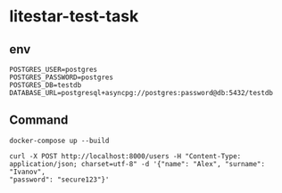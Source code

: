 # litestar-test-task

## env
```
POSTGRES_USER=postgres
POSTGRES_PASSWORD=postgres
POSTGRES_DB=testdb
DATABASE_URL=postgresql+asyncpg://postgres:password@db:5432/testdb
```


## Command

```
docker-compose up --build
```

```
curl -X POST http://localhost:8000/users -H "Content-Type: application/json; charset=utf-8" -d '{"name": "Alex", "surname": "Ivanov", 
"password": "secure123"}'
```